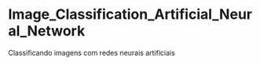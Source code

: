 # Image_Classification_Artificial_Neural_Network
 Classificando imagens com redes neurais artificiais

